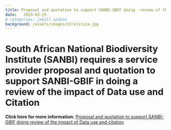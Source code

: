 ```yaml
---
title: Proposal and quotation to support SANBI-GBIF doing  review of the impact of data use and citation
date:   2023-03-15
# categories: jekyll update
background: /assets/images/Strelitzia.jpg
---
```


# South African National Biodiversity Institute (SANBI) requires a service provider proposal and quotation to support SANBI-GBIF in doing a review of the impact of Data use and Citation #

**Click here for more information:**
[Proposal and quotation to support SANBI-GBIF doing review of the impact of Data use and citation](https://www.sanbi.org/opportunity/service-provider-for-impact-review/)
